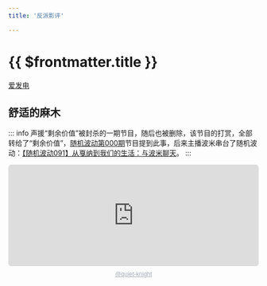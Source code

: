 ```yaml
---
title: '反派影评'

---
```


# {{ $frontmatter.title }}

[爱发电](https://afdian.net/a/AManforAllSeasons)

## 舒适的麻木

::: info
声援“剩余价值”被封杀的一期节目，随后也被删除，该节目的打赏，全部转给了“剩余价值”，[随机波动第000期](https://www.stovol.club/000)节目提到此事，后来主播波米串台了随机波动：[【随机波动091】从戛纳到我们的生活：与波米聊天](https://www.stovol.club/091)。
:::

<div style="height: 228px; width: 100%;"><iframe src="https://audio.com/embed/audio/1783551112260232?theme=light"    style="display:block; border-radius: 6px; border: none; height: 204px; width: 100%;"></iframe><a href='https://audio.com/quiet-knight' style="text-align: center; display: block; color: #A4ABB6; font-size: 12px; font-family: sans-serif; line-height: 16px; margin-top: 8px; overflow: hidden; white-space: nowrap; text-overflow: ellipsis;">@quiet-knight</a></div>
